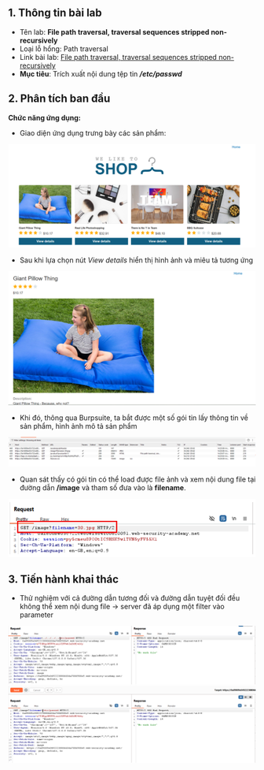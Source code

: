 ## 1. Thông tin bài lab
- Tên lab: **File path traversal, traversal sequences stripped non-recursively**
- Loại lỗ hổng: Path traversal 
- Link bài lab: [File path traversal, traversal sequences stripped non-recursively](https://portswigger.net/web-security/file-path-traversal/lab-sequences-stripped-non-recursively)
- **Mục tiêu**: Trích xuất nội dung tệp tin _**/etc/passwd**_
## 2. Phân tích ban đầu
**Chức năng ứng dụng:** 
- Giao diện ứng dụng trưng bày các sản phẩm:

![img1](./img/background_app.png)

- Sau khi lựa chọn nút _View details_ hiển thị hình ảnh và miêu tả tương ứng

![img2](./img/func_app.png)

- Khi đó, thông qua Burpsuite, ta bắt được một số gói tin lấy thông tin về sản phẩm, hình ảnh mô tả sản phẩm

![img3](./img/http_request.png)

- Quan sát thấy có gói tin có thể load được file ảnh và xem nội dung file tại đường dẫn **/image** và tham số đưa vào là **filename**.

![img4](./img/parameter.png)

## 3. Tiến hành khai thác
- Thử nghiệm với cả đường dẫn tương đối và đường dẫn tuyệt đối đều không thể xem nội dung file -> server đã áp dụng một filter vào parameter

![img5](./img/lab3/img1.png)
![img6](./img/lab3/img2.png)
